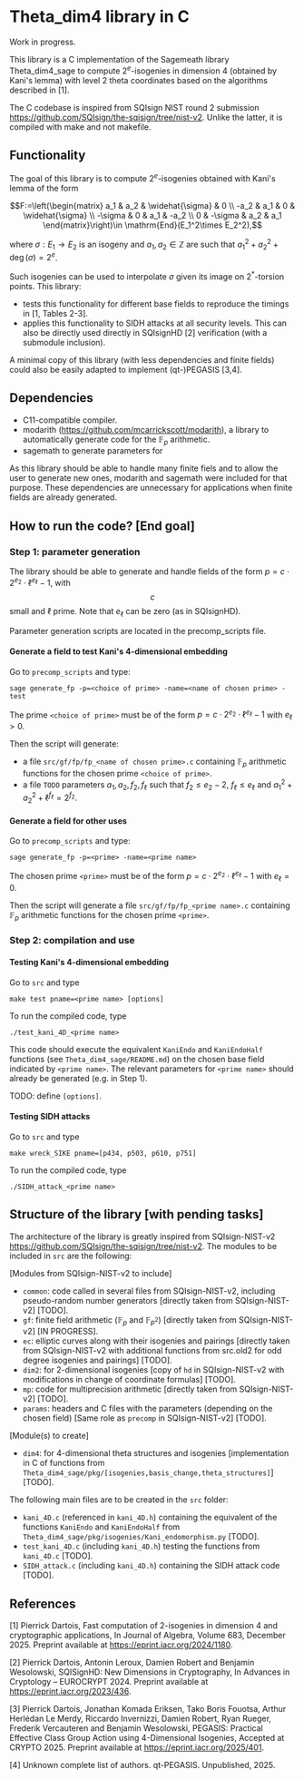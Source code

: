 # Theta_dim4 library in C

Work in progress. 

This library is a C implementation of the Sagemeath library Theta_dim4_sage to compute $2^e$-isogenies in dimension 4 (obtained by Kani's lemma) with level 2 theta coordinates based on the algorithms described in [1].

The C codebase is inspired from SQIsign NIST round 2 submission https://github.com/SQIsign/the-sqisign/tree/nist-v2. Unlike the latter, it is compiled with make and not makefile.

## Functionality

The goal of this library is to compute $2^e$-isogenies obtained with Kani's lemma of the form 

$$F:=\left(\begin{matrix} a_1 & a_2 & \widehat{\sigma} & 0 \\ 
-a_2 & a_1 & 0 & \widehat{\sigma} \\ 
-\sigma & 0 & a_1 & -a_2 \\ 
0 & -\sigma & a_2 & a_1 \end{matrix}\right)\in \mathrm{End}(E_1^2\times E_2^2),$$

where $\sigma: E_1\longrightarrow E_2$ is an isogeny and $a_1, a_2\in\mathbb{Z}$ are such that $a_1^2+a_2^2+\deg(\sigma)=2^e$. 

Such isogenies can be used to interpolate $\sigma$ given its image on $2^*$-torsion points. This library:
- tests this functionality for different base fields to reproduce the timings in [1, Tables 2-3].
- applies this functionality to SIDH attacks at all security levels.
This can also be directly used directly in SQIsignHD [2] verification (with a submodule inclusion).

A minimal copy of this library (with less dependencies and finite fields) could also be easily adapted to implement (qt-)PEGASIS [3,4].

## Dependencies

- C11-compatible compiler.
- modarith (https://github.com/mcarrickscott/modarith), a library to automatically generate code for the $\mathbb{F}_p$ arithmetic.
- sagemath to generate parameters for 

As this library should be able to handle many finite fiels and to allow the user to generate new ones, modarith and sagemath were included for that purpose. These dependencies are unnecessary for applications when finite fields are already generated.

## How to run the code? [End goal]

### Step 1: parameter generation

The library should be able to generate and handle fields of the form $p=c\cdot 2^{e_2}\cdot \ell^{e_\ell}-1$, with $$c$$ small and $\ell$ prime. Note that $e_\ell$ can be zero (as in SQIsignHD).

Parameter generation scripts are located in the precomp_scripts file.

#### Generate a field to test Kani's 4-dimensional embedding

Go to `precomp_scripts` and type:

```sage generate_fp -p=<choice of prime> -name=<name of chosen prime> -test```

The prime `<choice of prime>` must be of the form $p=c\cdot 2^{e_2}\cdot \ell^{e_\ell}-1$ with $e_\ell>0$.

Then the script will generate:
- a file `src/gf/fp/fp_<name of chosen prime>.c` containing $\mathbb{F}_p$ arithmetic functions for the chosen prime `<choice of prime>`.
- a file `TODO` parameters $a_1, a_2, f_2, f_\ell$ such that $f_2\leq e_2-2$, $f_\ell\leq e_\ell$ and $a_1^2+a_2^2+\ell^{f_\ell}=2^{f_2}$.

#### Generate a field for other uses

Go to `precomp_scripts` and type:

```sage generate_fp -p=<prime> -name=<prime name>```

The chosen prime `<prime>` must be of the form $p=c\cdot 2^{e_2}\cdot \ell^{e_\ell}-1$ with $e_\ell=0$.

Then the script will generate a file `src/gf/fp/fp_<prime name>.c` containing $\mathbb{F}_p$ arithmetic functions for the chosen prime `<prime>`.

### Step 2: compilation and use

#### Testing Kani's 4-dimensional embedding

Go to `src` and type

```make test pname=<prime name> [options]```

To run the compiled code, type 

```./test_kani_4D_<prime name>```

This code should execute the equivalent `KaniEndo` and `KaniEndoHalf` functions (see `Theta_dim4_sage/README.md`) on the chosen base field indicated by `<prime name>`. The relevant parameters for `<prime name>` should already be generated (e.g. in Step 1).

TODO: define `[options]`.

#### Testing SIDH attacks

Go to `src` and type

```make wreck_SIKE pname=[p434, p503, p610, p751]```

To run the compiled code, type 

```./SIDH_attack_<prime name>```

## Structure of the library [with pending tasks]

The architecture of the library is greatly inspired from SQIsign-NIST-v2 https://github.com/SQIsign/the-sqisign/tree/nist-v2. The modules to be included in `src` are the following:

[Modules from SQIsign-NIST-v2 to include]

- `common`: code called in several files from SQIsign-NIST-v2, including pseudo-random number generators [directly taken from SQIsign-NIST-v2] [TODO].
- `gf`: finite field arithmetic ($\mathbb{F}_p$ and $\mathbb{F}_{p^2}$) [directly taken from SQIsign-NIST-v2] [IN PROGRESS].
- `ec`: elliptic curves along with their isogenies and pairings [directly taken from SQIsign-NIST-v2 with additional functions from src.old2 for odd degree isogenies and pairings] [TODO].
- `dim2`: for 2-dimensional isogenies [copy of `hd` in SQIsign-NIST-v2 with modifications in change of coordinate formulas] [TODO].
- `mp`: code for multiprecision arithmetic [directly taken from SQIsign-NIST-v2] [TODO].
- `params`: headers and C files with the parameters (depending on the chosen field) [Same role as `precomp` in SQIsign-NIST-v2] [TODO]. 

[Module(s) to create]

- `dim4`: for 4-dimensional theta structures and isogenies [implementation in C of functions from `Theta_dim4_sage/pkg/[isogenies,basis_change,theta_structures]`] [TODO].

The following main files are to be created in the `src` folder: 

- `kani_4D.c` (referenced in `kani_4D.h`) containing the equivalent of the functions `KaniEndo` and `KaniEndoHalf` from `Theta_dim4_sage/pkg/isogenies/Kani_endomorphism.py` [TODO].
- `test_kani_4D.c` (including `kani_4D.h`) testing the functions from `kani_4D.c` [TODO].
- `SIDH_attack.c` (including `kani_4D.h`) containing the SIDH attack code [TODO].






## References

[1] Pierrick Dartois, Fast computation of 2-isogenies in dimension 4 and cryptographic applications, In Journal of Algebra, Volume 683, December 2025. Preprint available at https://eprint.iacr.org/2024/1180.

[2] Pierrick Dartois, Antonin Leroux, Damien Robert and Benjamin Wesolowski, SQISignHD: New Dimensions in Cryptography, In Advances in Cryptology – EUROCRYPT 2024. Preprint available at https://eprint.iacr.org/2023/436.

[3] Pierrick Dartois, Jonathan Komada Eriksen, Tako Boris Fouotsa, Arthur Herlédan Le Merdy, Riccardo Invernizzi, Damien Robert, Ryan Rueger, Frederik Vercauteren and Benjamin Wesolowski, PEGASIS: Practical Effective Class Group Action using 4-Dimensional Isogenies, Accepted at CRYPTO 2025. Preprint available at https://eprint.iacr.org/2025/401.

[4] Unknown complete list of authors. qt-PEGASIS. Unpublished, 2025.